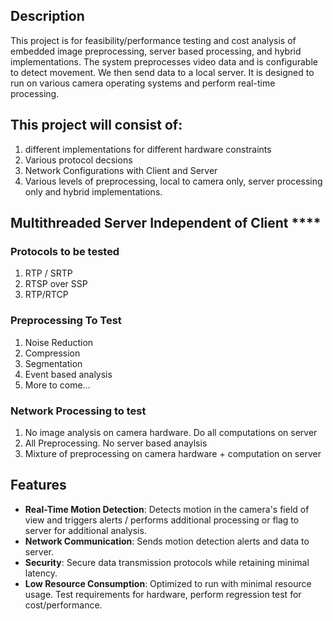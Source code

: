 
## Description
This project is for feasibility/performance testing and cost analysis of embedded image preprocessing, server based processing, and hybrid implementations. The system preprocesses video data and is configurable to detect movement. We then send data to a local server. It is designed to run on various camera operating systems and perform real-time processing.

## This project will consist of: 
1. different implementations for different hardware constraints
2. Various protocol decsions
3. Network Configurations with Client and Server
4. Various levels of preprocessing, local to camera only, server processing only and hybrid implementations.

## Multithreaded Server Independent of Client ****

### Protocols to be tested
1. RTP / SRTP
2. RTSP over SSP
3. RTP/RTCP

### Preprocessing To Test 
1. Noise Reduction
2. Compression
3. Segmentation
4. Event based analysis
5. More to come...

### Network Processing to test
1. No image analysis on camera hardware. Do all computations on server
2. All Preprocessing. No server based anaylsis
3. Mixture of preprocessing on camera hardware + computation on server

## Features
- **Real-Time Motion Detection**: Detects motion in the camera's field of view and triggers alerts / performs additional processing or flag to server for additional analysis.
- **Network Communication**: Sends motion detection alerts and data to server.
- **Security**: Secure data transmission protocols while retaining minimal latency.
- **Low Resource Consumption**: Optimized to run with minimal resource usage. Test requirements for hardware, perform regression test for cost/performance.
